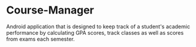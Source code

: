 # Course-Manager
Android application that is designed to keep track of a student's academic performance by calculating GPA scores, track classes 
as well as scores from exams each semester.
